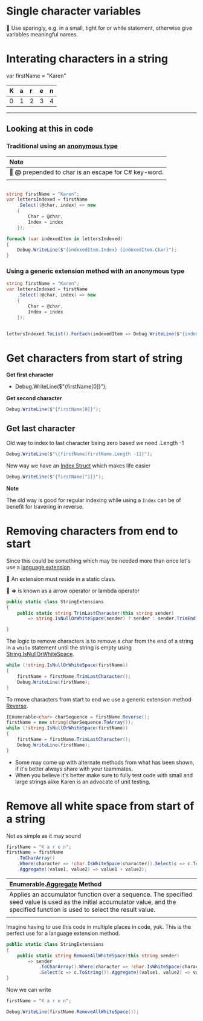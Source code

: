 ﻿# Single character variables

:red_circle: Use sparingly, e.g. in a small, tight for or while statement, otherwise give variables meaningful names.

# Interating characters in a string


var firstName = "Karen"

| K  | a | r | e | n|
| :--- | :--- | :--- | :--- | :--- |
| 0 | 1 | 2 | 3 | 4 |

---

## Looking at this in code

### Traditional using an [anonymous type](https://docs.microsoft.com/en-us/dotnet/csharp/fundamentals/types/anonymous-types)



| Note  |
| :--- |
| :small_blue_diamond: **@** prepended to char is an escape for C# key-word. |  
| |
        

```csharp

string firstName = "Karen";
var lettersIndexed = firstName
    .Select((@char, index) => new
    {
        Char = @char, 
        Index = index
    });

foreach (var indexedItem in lettersIndexed)
{
    Debug.WriteLine($"{indexedItem.Index} {indexedItem.Char}");
}
```

### Using a generic extension method with an anonymous type


```csharp
string firstName = "Karen";
var lettersIndexed = firstName
    .Select((@char, index) => new
    {
        Char = @char, 
        Index = index
    });


lettersIndexed.ToList().ForEach(indexedItem => Debug.WriteLine($"{indexedItem.Index} {indexedItem.Char}"));
```





# Get characters from start of string

**Get first character**

- Debug.WriteLine($"{firstName[0]}");


**Get second character**

```csharp
Debug.WriteLine($"{firstName[0]}");
```

## Get last character

Old way to index to last character being zero based we need .Length -1

```csharp
Debug.WriteLine($"\{firstName[firstName.Length -1]}");
```

New way we have an [Index Struct](https://docs.microsoft.com/en-us/dotnet/api/system.index?view=net-5.0) which makes life easier

```csharp
Debug.WriteLine($"{firstName[^1]}");
```

**Note**

The old way is good for regular indexing while using a `Index` can be of benefit for travering in reverse.

# Removing characters from end to start

Since this could be something which may be needed more than once let's use a [language extension](https://docs.microsoft.com/en-us/dotnet/csharp/programming-guide/classes-and-structs/extension-methods).

:small_blue_diamond: An extension must reside in a static class.


:small_blue_diamond: **=>** is known as a arrow operator or lambda operator

```csharp
public static class StringExtensions
{
    public static string TrimLastCharacter(this string sender) 
        => string.IsNullOrWhiteSpace(sender) ? sender : sender.TrimEnd(sender[^1]);

}
```

The logic to remove characters is to remove a char from the end of a string in a `while` statement until the string is empty using [String.IsNullOrWhiteSpace](https://docs.microsoft.com/en-us/dotnet/api/system.string.isnullorwhitespace?view=net-5.0).

```csharp
while (!string.IsNullOrWhiteSpace(firstName))
{
    firstName = firstName.TrimLastCharacter();
    Debug.WriteLine(firstName);
}
```

To rmove characters from start to end we use a generic extension method [Reverse](https://docs.microsoft.com/en-us/dotnet/api/system.linq.enumerable.reverse?view=net-5.0).

```csharp
IEnumerable<char> charSequence = firstName.Reverse();
firstName = new string(charSequence.ToArray());
while (!string.IsNullOrWhiteSpace(firstName))
{
    firstName = firstName.TrimLastCharacter();
    Debug.WriteLine(firstName);
}
```

- Some may come up with alternate methods from what has been shown, if it's better always share with your teammates.
- When you believe it's better make sure to fully test code with small and large strings alike Karen is an advocate of unit testing.


# Remove all white space from start of a string

Not as simple as it may sound

```csharp
firstName = "K a r e n";
firstName = firstName
    .ToCharArray()
    .Where(character => !char.IsWhiteSpace(character)).Select(c => c.ToString())
    .Aggregate((value1, value2) => value1 + value2);
```    

| Enumerable.[Aggregate](https://docs.microsoft.com/en-us/dotnet/api/system.linq.enumerable.aggregate?view=net-5.0) Method |
| :--- |
| Applies an accumulator function over a sequence. The specified seed value is used as the initial accumulator value, and the specified function is used to select the result value.|
| |



Imagine having to use this code in multiple places in code, yuk. This is the perfect use for a language extension method.

```csharp
public static class StringExtensions
{   
    public static string RemoveAllWhiteSpace(this string sender) 
        => sender
            .ToCharArray().Where(character => !char.IsWhiteSpace(character))
            .Select(c => c.ToString()).Aggregate((value1, value2) => value1 + value2);
}
```

Now we can write

```csharp
firstName = "K a r e n";

Debug.WriteLine(firstName.RemoveAllWhiteSpace());
```



